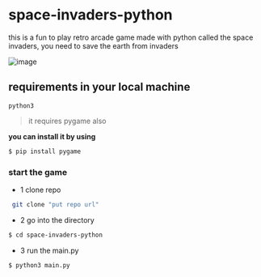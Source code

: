 # space-invaders-python
this is a fun to play retro arcade game made with python called the space invaders, you need to save the earth from invaders

![image](https://user-images.githubusercontent.com/83657737/204306563-9e80d721-d43d-4a65-ac4c-d4d7fe4eec4a.png)

## requirements in your local machine
`python3`
> it requires pygame also  

**you can install it by using**
```bash
$ pip install pygame
```

### start the game
- 1 clone repo
```bash
 git clone "put repo url"
```
- 2 go into the directory
```bash
$ cd space-invaders-python
```
- 3 run the main.py
```bash
$ python3 main.py
```
